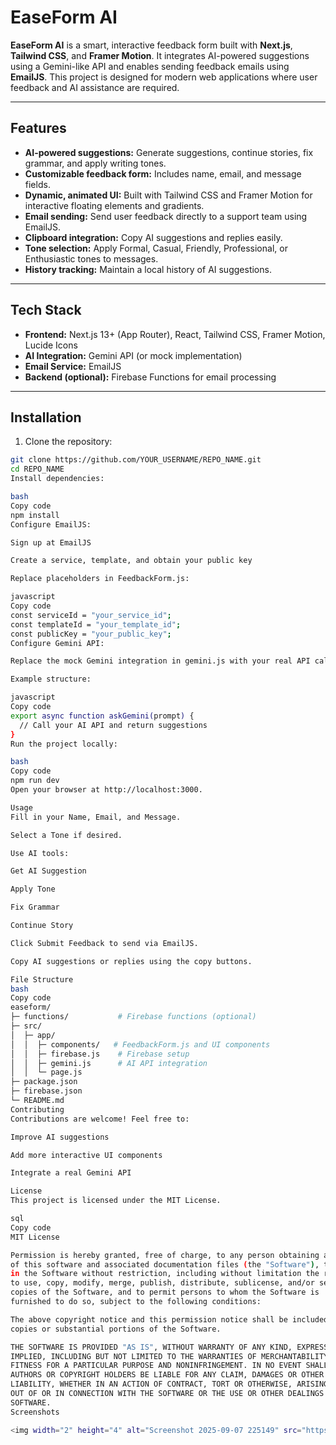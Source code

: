 # EaseForm AI

**EaseForm AI** is a smart, interactive feedback form built with **Next.js**, **Tailwind CSS**, and **Framer Motion**. It integrates AI-powered suggestions using a Gemini-like API and enables sending feedback emails using **EmailJS**. This project is designed for modern web applications where user feedback and AI assistance are required.

---

## Features

- **AI-powered suggestions:** Generate suggestions, continue stories, fix grammar, and apply writing tones.
- **Customizable feedback form:** Includes name, email, and message fields.
- **Dynamic, animated UI:** Built with Tailwind CSS and Framer Motion for interactive floating elements and gradients.
- **Email sending:** Send user feedback directly to a support team using EmailJS.
- **Clipboard integration:** Copy AI suggestions and replies easily.
- **Tone selection:** Apply Formal, Casual, Friendly, Professional, or Enthusiastic tones to messages.
- **History tracking:** Maintain a local history of AI suggestions.

---

## Tech Stack

- **Frontend:** Next.js 13+ (App Router), React, Tailwind CSS, Framer Motion, Lucide Icons
- **AI Integration:** Gemini API (or mock implementation)
- **Email Service:** EmailJS
- **Backend (optional):** Firebase Functions for email processing

---

## Installation

1. Clone the repository:

```bash
git clone https://github.com/YOUR_USERNAME/REPO_NAME.git
cd REPO_NAME
Install dependencies:

bash
Copy code
npm install
Configure EmailJS:

Sign up at EmailJS

Create a service, template, and obtain your public key

Replace placeholders in FeedbackForm.js:

javascript
Copy code
const serviceId = "your_service_id";
const templateId = "your_template_id";
const publicKey = "your_public_key";
Configure Gemini API:

Replace the mock Gemini integration in gemini.js with your real API calls.

Example structure:

javascript
Copy code
export async function askGemini(prompt) {
  // Call your AI API and return suggestions
}
Run the project locally:

bash
Copy code
npm run dev
Open your browser at http://localhost:3000.

Usage
Fill in your Name, Email, and Message.

Select a Tone if desired.

Use AI tools:

Get AI Suggestion

Apply Tone

Fix Grammar

Continue Story

Click Submit Feedback to send via EmailJS.

Copy AI suggestions or replies using the copy buttons.

File Structure
bash
Copy code
easeform/
├─ functions/           # Firebase functions (optional)
├─ src/
│  ├─ app/
│  │  ├─ components/   # FeedbackForm.js and UI components
│  │  ├─ firebase.js    # Firebase setup
│  │  ├─ gemini.js      # AI API integration
│  │  └─ page.js
├─ package.json
├─ firebase.json
└─ README.md
Contributing
Contributions are welcome! Feel free to:

Improve AI suggestions

Add more interactive UI components

Integrate a real Gemini API

License
This project is licensed under the MIT License.

sql
Copy code
MIT License

Permission is hereby granted, free of charge, to any person obtaining a copy
of this software and associated documentation files (the "Software"), to deal
in the Software without restriction, including without limitation the rights
to use, copy, modify, merge, publish, distribute, sublicense, and/or sell
copies of the Software, and to permit persons to whom the Software is
furnished to do so, subject to the following conditions:

The above copyright notice and this permission notice shall be included in all
copies or substantial portions of the Software.

THE SOFTWARE IS PROVIDED "AS IS", WITHOUT WARRANTY OF ANY KIND, EXPRESS OR
IMPLIED, INCLUDING BUT NOT LIMITED TO THE WARRANTIES OF MERCHANTABILITY,
FITNESS FOR A PARTICULAR PURPOSE AND NONINFRINGEMENT. IN NO EVENT SHALL THE
AUTHORS OR COPYRIGHT HOLDERS BE LIABLE FOR ANY CLAIM, DAMAGES OR OTHER
LIABILITY, WHETHER IN AN ACTION OF CONTRACT, TORT OR OTHERWISE, ARISING FROM,
OUT OF OR IN CONNECTION WITH THE SOFTWARE OR THE USE OR OTHER DEALINGS IN THE
SOFTWARE.
Screenshots

<img width="2" height="4" alt="Screenshot 2025-09-07 225149" src="https://github.com/user-attachments/assets/95463837-0e7d-4ab5-ae4d-0d45c1671c1e" />
